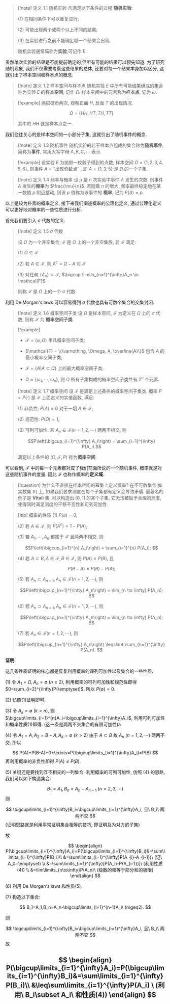 > [!note] 定义 1.1 随机实验
> 凡满足以下条件的过程 **随机实验**:
> 
> (1) 在相同条件下可以重复进行;
> 
> (2) 可能出现两个或两个以上不同的结果;
> 
> (3) 在实验进行之前不能确定哪一个结果会出现.
> 
> 随机实验通常简称为**实验**,可记作 $E$.

虽然单次实验的结果是不能提前确定的,但所有可能的结果可以预先知道. 为了研究随机现象, 我们不仅需要考察这些结果的总体, 还要对每一个结果本身加以区分, 这就引出了样本空间和样本点的概念.

>[!note] 定义 1.2 样本空间与样本点
> 随机实验 $E$ 中所有可能结果组成的集合称为实验 $E$ 的**样本空间**, 记作 $\Omega$. 样本空间中的元素称为**样本点**, 记为 $\omega$.

>[!example] 
> 抛掷硬币两次, 观察正面 $H$, 反面 $T$ 的出现情况.
> 
> $$
> \Omega = \{HH,HT,TH,TT\}
> $$
> 
> 其中的 $HH$ 就是样本点之一.
> 

我们往往关心的是样本空间的一小部分子集, 这就引出了随机事件的概念.

> [!note] 定义 1.3 随机事件
> 随机实验的若干样本点组成的集合称为**随机事件**, 简称为**事件**, 常用大写字母 $A,B,C,\cdots$ 表示.

>[!example] 
>设实验 $E$ 为抛掷一枚骰子得到的点数, 样本空间 $\Omega=\{1,2,3,4,5,6\}$, 则事件 $A=\text{``出现奇数点''}$ , 即 $A=\{1,3,5\}$ 是 $\Omega$ 的一个子集.
>

>[!note] 定义 1.4 频率与概率
> 设 $\mu$ 是 $n$ 次实验中事件 $A$ 发生的次数, 则事件 $A$ 发生的**频率**为 $\frac{\mu}{n}$. 若随着 $n$ 的增大, 频率最终稳定地在某一数值 $p$ 附近摆动, 则该 $p$ 值称为该事件的 **概率**, 记为 $P(A)=p$.

以上是较为朴素的概率定义, 接下来我们阐述概率的公理化定义, 通过公理化定义可以更好地对概率的一些性质进行分析.

首先我们要引入 $\sigma$ 代数的定义.

>[!note] 定义 1.5 $\sigma$ 代数
>
> 设 $\Omega$ 为一个非空集合, $\mathcal{F}$ 是 $\Omega$ 上的一个非空集族, 若 $\mathcal{F}$ 满足:
> 
> (1) $\Omega \in \mathcal{F}$
> 
> (2) 若 $A \in \mathcal{F}$, 则 $A^c=\Omega-A\in \mathcal{F}$
> 
> (3) 对任何 $\{A_n\} \subset \mathcal{F}$, $\bigcup \limits_{n=1}^{\infty}A_n \in \mathcal{F}$
> 
> 则称 $\mathcal{F}$ 是 $\Omega$ 上的一个 $\sigma$ 代数.

利用 De Morgan's laws 可以容易得到 $\sigma$ 代数也具有可数个集合的交集封闭.

>[!note] 定义 1.6 概率空间子类
>设 $\Omega$ 是样本空间, $\mathcal{F}$ 为定义在 $\Omega$ 上的 $\sigma$ 代数, 则称 $\mathcal{F}$ 为 **概率空间子类**.

>[!example] 
>- $\mathcal{F} = \{\varnothing, \Omega\}$ 平凡概率空间子类;
>
>- $\mathcal{F} = \{\varnothing, \Omega, A, \overline{A}\}$ 包含 $A$ 的最小概率空间子类;
>
>- $\mathcal{F} = \{A | A \subset \Omega\}$  上的最大概率空间子类;
>
>- $\Omega = \{\omega_1, \cdots, \omega_n\}$, 则 $\Omega$ 所有子集构成的概率空间子类共有 $2^n$ 个元素.

>[!note] 定义 1.7 概率空间
> 设 $\mathcal{F}$ 是满足上述条件的概率空间子集类. 概率 $P = P(\cdot)$ 是 $\mathcal{F}$ 上面定义的实值函数, 满足:
> 
> (1) 非负性: $P(A) \geqslant 0$ 对于一切 $A \in \mathcal{F}$;
> 
> (2) 规范性: $P(\Omega) = 1$;
> 
> (3) 可列可加性: 若 $A_n \in \mathcal{F}(n = 1, 2, \cdots)$ 两两不相交, 则
> 
> $$P\left(\bigcup_{i=1}^{\infty} A_i\right) = \sum_{i=1}^{\infty} P(A_i).$$
> 
> 满足以上条件的 $(\Omega, \mathcal{F}, P)$ 称为**概率空间**.

可以看到, $\mathcal{F}$ 中的每一个元素都对应了我们前面所说的一个随机事件, 概率就是对这些随机事件的度量. 因此 $\mathcal{F}$ 也称作概率的**定义域**.

>[!question] 为什么不直接在样本空间的幂集上定义概率?
> 在不可数集合(如实数集 $\mathbb{R}$) 上, 如果我们要求测度在每个子集都有定义会导致矛盾. 最著名的例子是 **Vitali** 集, 可以构造出 $[0,1]$ 的某个子集, 它无法被赋予合理的测度, 使得同时满足测度的平移不变性和可列可加性.


>[!tip] 概率的性质
> (1) $P(\varnothing) = 0$;
> 
> (2) 若 $A \in \mathcal{F}$, 则 $P(A^c) = 1 - P(A)$;
> 
> (3) 若 $A_1, \cdots, A_n$ 都属于 $\mathcal{F}$ 且两两不相交, 则
> 
> $$P\left(\bigcup_{i=1}^{n} A_i\right) = \sum_{i=1}^{n} P(A_i); $$
> 
> (4) 若 $A \subset B, A \in \mathcal{F}, B \in \mathcal{F}$, 则 $P(A) \leqslant P(B)$, 且
> 
> $$P(B - A) = P(B) - P(A); $$
> 
> (5) 若 $A_n \subset A_{n+1}, A_n \in \mathcal{F}(n = 1, 2, \cdots)$, 则
> 
> $$P\left(\bigcup_{n=1}^{\infty} A_n\right) = \lim_{n \to \infty} P(A_n); $$
> 
> (6) 若 $A_n \supset A_{n+1}, A_n \in \mathcal{F}(n = 1, 2, \cdots)$, 则
> 
> $$P\left(\bigcap_{n=1}^{\infty} A_n\right) = \lim_{n \to \infty} P(A_n); $$
> 
> (7) 若 $A_n \in \mathcal{F}(n = 1, 2, \cdots)$, 则
> 
> $$P\left(\bigcup_{n=1}^{\infty} A_n\right) \leqslant \sum_{n=1}^{\infty} P(A_n). $$

**证明:**

这几条性质证明的核心都是反复利用概率的课列可加性以及集合的一些性质.

(1) 令 $A_1=\Omega, A_n=\emptyset\ (n\geq2)$, 利用概率的可列可加性和规范性即得 $0=\sum_{i=2}^{\infty}P(\emptyset)$. 所以 $P(\emptyset)=0$.

(2) 仿照(1)证明即可.

(3) 令 $A_k=\emptyset\ (k>n)$, 则 $\bigcup\limits_{i=1}^{n}A_i=\bigcup\limits_{i=1}^{\infty}A_i$, 利用可列可加性和概率性质(1)即得. (这一条是两两不交集合的有限可加性)a

(4) 令 $A_1=A, A_2=B-A, A_k=\emptyset\ (k>2)$ 由于 $A\subset B$ 故 $A_n\ (n=1,2,\cdots)$ 两两不交. 所以

$$
P(A)+P(B-A)+0+\cdots=P(\bigcup\limits_{i=1}^{\infty}A_i)=P(B)
$$
再利用概率的非负性即得 $P(A)\leq P(B)$.

(5) 关键还是要找到互不相交的一列集合, 利用概率的可列可加性, 仿照 (4) 的思路, 我们可以如下构造集合:

$$
B_1=A_1,B_n=A_n-A_{n-1}\ (n=2,3,\cdots)
$$
则 

$$
\bigcup\limits_{i=1}^{\infty}B_i=\bigcup\limits_{i=1}^{\infty}A_i, 且\ B_i\ 两两不交
$$
(证明思路就是利用平常证明集合相等的技巧, 即证明互为对方的子集)

故 

$$
\begin{align}
P(\bigcup\limits_{i=1}^{\infty}A_i)=P(\bigcup\limits_{i=1}^{\infty}B_i)&=\sum\limits_{i=1}^{\infty}P(B_i)\\
&=\sum\limits_{i=1}^{\infty}P(A_{i}-A_{i-1})\ (记\ A_0=\emptyset) \\
&=\sum\limits_{i=1}^{\infty}[P(A_i)-P(A_{i-1})]\ (利用性质(4)) \\
&=\lim\limits_{n\to\infty}P(A_n)\ (级数的和等于部分和的极限)
\end{align}
$$

(6) 利用 De Morgan's laws 和性质(5).

(7) 构造以下集合:

$$
B_1=A_1,B_n=A_n-\bigcup\limits_{i=1}^{n-1}A_i\ (n\geq2).
$$

则

$$
\bigcup\limits_{i=1}^{\infty}B_i=\bigcup\limits_{i=1}^{\infty}A_i, 且\ B_i\ 两两不交
$$
故 

$$
\begin{align}
P(\bigcup\limits_{i=1}^{\infty}A_i)=P(\bigcup\limits_{i=1}^{\infty}B_i)&=\sum\limits_{i=1}^{\infty}P(B_i)\\
&\leq\sum\limits_{i=1}^{\infty}P(A_i) \ (利用\ B_i\subset A_i\ 和性质(4))
\end{align}
$$
---
